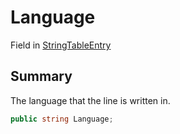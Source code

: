 # Language

Field in [StringTableEntry](/api/csharp/yarn.unity.stringtableentry.md)

## Summary


The language that the line is written in.


```csharp
public string Language;
```

